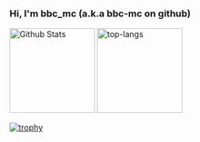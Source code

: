 ### Hi, I'm bbc_mc (a.k.a bbc-mc on github)
<!--
**bbc-mc/bbc-mc** is a ✨ _special_ ✨ repository because its `README.md` (this file) appears on your GitHub profile.

Here are some ideas to get you started:

- 🔭 I’m currently working on ...
- 🌱 I’m currently learning ...
- 👯 I’m looking to collaborate on ...
- 🤔 I’m looking for help with ...
- 💬 Ask me about ...
- 📫 How to reach me: ...
- 😄 Pronouns: ...
- ⚡ Fun fact: ...
-->

<p align="left">
  <img alt="Github Stats" height="150px" src="https://github-readme-stats.vercel.app/api?username=bbc-mc&theme=gotham&show_icons=true&count_private=true" />
  <img alt="top-langs" height="150px" src="https://github-readme-stats.vercel.app/api/top-langs/?username=bbc-mc&theme=gotham&show_icons=true&count_private=tru&layout=compact" />
</p>

[![trophy](https://github-profile-trophy.vercel.app/?username=bbc-mc&column=6&theme=onedark)](https://github.com/ryo-ma/github-profile-trophy)
